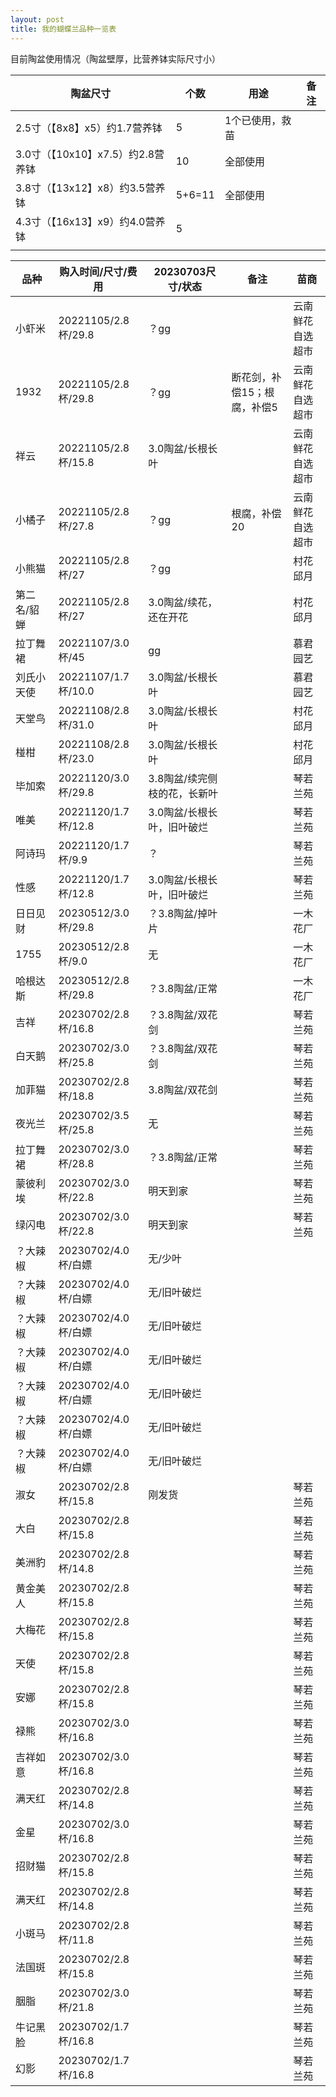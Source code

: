 ```yaml
---
layout: post
title: 我的蝴蝶兰品种一览表
---
```


目前陶盆使用情况（陶盆壁厚，比营养钵实际尺寸小）

| 陶盆尺寸                          | 个数   | 用途            | 备注 |
| --------------------------------- | ------ | --------------- | ---- |
| 2.5寸（【8x8】x5）约1.7营养钵     | 5      | 1个已使用，救苗 |      |
| 3.0寸（【10x10】x7.5）约2.8营养钵 | 10     | 全部使用        |      |
| 3.8寸（【13x12】x8）约3.5营养钵   | 5+6=11 | 全部使用        |      |
| 4.3寸（【16x13】x9）约4.0营养钵   | 5      |                 |      |
|                                   |        |                 |      |



| 品种        | 购入时间/尺寸/费用  | 20230703尺寸/状态            | 备注                        | 苗商             |
| ----------- | ------------------- | ---------------------------- | --------------------------- | ---------------- |
| 小虾米      | 20221105/2.8杯/29.8 | ？gg                         |                             | 云南鲜花自选超市 |
| 1932        | 20221105/2.8杯/29.8 | ？gg                         | 断花剑，补偿15；根腐，补偿5 | 云南鲜花自选超市 |
| 祥云        | 20221105/2.8杯/15.8 | 3.0陶盆/长根长叶             |                             | 云南鲜花自选超市 |
| 小橘子      | 20221105/2.8杯/27.8 | ？gg                         | 根腐，补偿20                | 云南鲜花自选超市 |
| 小熊猫      | 20221105/2.8杯/27   | ？gg                         |                             | 村花邱月         |
| 第二名/貂蝉 | 20221105/2.8杯/27   | 3.0陶盆/续花，还在开花       |                             | 村花邱月         |
| 拉丁舞裙    | 20221107/3.0杯/45   | gg                           |                             | 慕君园艺         |
| 刘氏小天使  | 20221107/1.7杯/10.0 | 3.0陶盆/长根长叶             |                             | 慕君园艺         |
| 天堂鸟      | 20221108/2.8杯/31.0 | 3.0陶盆/长根长叶             |                             | 村花邱月         |
| 椪柑        | 20221108/2.8杯/23.0 | 3.0陶盆/长根长叶             |                             | 村花邱月         |
| 毕加索      | 20221120/3.0杯/29.8 | 3.8陶盆/续完侧枝的花，长新叶 |                             | 琴若兰苑         |
| 唯美        | 20221120/1.7杯/12.8 | 3.0陶盆/长根长叶，旧叶破烂   |                             | 琴若兰苑         |
| 阿诗玛      | 20221120/1.7杯/9.9  | ？                           |                             | 琴若兰苑         |
| 性感        | 20221120/1.7杯/12.8 | 3.0陶盆/长根长叶，旧叶破烂   |                             | 琴若兰苑         |
| 日日见财    | 20230512/3.0杯/29.8 | ？3.8陶盆/掉叶片             |                             | 一木花厂         |
| 1755        | 20230512/2.8杯/9.0  | 无                           |                             | 一木花厂         |
| 哈根达斯    | 20230512/2.8杯/29.8 | ？3.8陶盆/正常               |                             | 一木花厂         |
| 吉祥        | 20230702/2.8杯/16.8 | ？3.8陶盆/双花剑             |                             | 琴若兰苑         |
| 白天鹅      | 20230702/3.0杯/25.8 | ？3.8陶盆/双花剑             |                             | 琴若兰苑         |
| 加菲猫      | 20230702/2.8杯/18.8 | 3.8陶盆/双花剑               |                             | 琴若兰苑         |
| 夜光兰      | 20230702/3.5杯/25.8 | 无                           |                             | 琴若兰苑         |
| 拉丁舞裙    | 20230702/3.0杯/28.8 | ？3.8陶盆/正常               |                             | 琴若兰苑         |
| 蒙彼利埃    | 20230702/3.0杯/22.8 | 明天到家                     |                             | 琴若兰苑         |
| 绿闪电      | 20230702/3.0杯/22.8 | 明天到家                     |                             | 琴若兰苑         |
| ？大辣椒    | 20230702/4.0杯/白嫖 | 无/少叶                      |                             |                  |
| ？大辣椒    | 20230702/4.0杯/白嫖 | 无/旧叶破烂                  |                             |                  |
| ？大辣椒    | 20230702/4.0杯/白嫖 | 无/旧叶破烂                  |                             |                  |
| ？大辣椒    | 20230702/4.0杯/白嫖 | 无/旧叶破烂                  |                             |                  |
| ？大辣椒    | 20230702/4.0杯/白嫖 | 无/旧叶破烂                  |                             |                  |
| ？大辣椒    | 20230702/4.0杯/白嫖 | 无/旧叶破烂                  |                             |                  |
| ？大辣椒    | 20230702/4.0杯/白嫖 | 无/旧叶破烂                  |                             |                  |
| 淑女        | 20230702/2.8杯/15.8 | 刚发货                       |                             | 琴若兰苑         |
| 大白        | 20230702/2.8杯/15.8 |                              |                             | 琴若兰苑         |
| 美洲豹      | 20230702/2.8杯/14.8 |                              |                             | 琴若兰苑         |
| 黄金美人    | 20230702/2.8杯/15.8 |                              |                             | 琴若兰苑         |
| 大梅花      | 20230702/2.8杯/15.8 |                              |                             | 琴若兰苑         |
| 天使        | 20230702/2.8杯/15.8 |                              |                             | 琴若兰苑         |
| 安娜        | 20230702/2.8杯/15.8 |                              |                             | 琴若兰苑         |
| 禄熊        | 20230702/3.0杯/16.8 |                              |                             | 琴若兰苑         |
| 吉祥如意    | 20230702/3.0杯/16.8 |                              |                             | 琴若兰苑         |
| 满天红      | 20230702/2.8杯/14.8 |                              |                             | 琴若兰苑         |
| 金星        | 20230702/3.0杯/16.8 |                              |                             | 琴若兰苑         |
| 招财猫      | 20230702/2.8杯/15.8 |                              |                             | 琴若兰苑         |
| 满天红      | 20230702/2.8杯/14.8 |                              |                             | 琴若兰苑         |
| 小斑马      | 20230702/2.8杯/11.8 |                              |                             | 琴若兰苑         |
| 法国斑      | 20230702/2.8杯/15.8 |                              |                             | 琴若兰苑         |
| 胭脂        | 20230702/3.0杯/21.8 |                              |                             | 琴若兰苑         |
| 牛记黑脸    | 20230702/1.7杯/16.8 |                              |                             | 琴若兰苑         |
| 幻影        | 20230702/1.7杯/16.8 |                              |                             | 琴若兰苑         |

